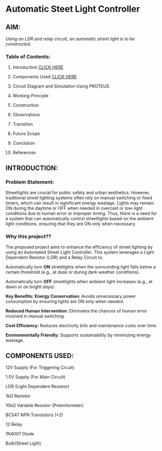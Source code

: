 # Automatic Steet Light Controller
## AIM:
 _Using an LDR and relay circuit, an automatic street light is to be constructed._

### Table of Contents:
1. Introduction [CLICK HERE](#introduction)

2. Components Used [CLICK HERE](#components-used)

3. Circuit Diagram and Simulation Using PROTEUS

4. Working Principle
 
5. Construction

6. Observations

7. Transition

8. Future Scope

9. Conclution

10. References


## INTRODUCTION:
### Problem Statement:
Streetlights are crucial for public safety and urban aesthetics. However, traditional street lighting systems
 often rely on manual switching or fixed timers, which can result in significant energy wastage. 
 Lights may remain ON during the daytime or OFF when needed in overcast or low-light conditions due to human
 error or improper timing.
Thus, there is a need for a system that can automatically control streetlights based on the ambient
 light conditions, ensuring that they are ON only when necessary.
 
### Why this project??
The proposed project aims to enhance the efficiency of street
 lighting by using an Automated Street Light Controller. This system leverages a Light Dependent Resistor
 (LDR) and a Relay Circuit to:
 
Automatically turn __ON__ streetlights when the surrounding light falls below a certain threshold
 (e.g., at dusk or during dark weather conditions).

Automatically turn __OFF__ streetlights when ambient light increases (e.g., at dawn or on bright days).

__Key Benefits:__
__Energy Conservation:__ Avoids unnecessary power consumption by ensuring lights are ON only when needed.

__Reduced Human Intervention:__ Eliminates the chances of human error involved in manual switching.

__Cost Efficiency:__ Reduces electricity bills and maintenance costs over time.

__Environmentally Friendly:__ Supports sustainability by minimizing energy wastage.




## COMPONENTS USED:
12V Supply (For Triggering Crcuit)

1.5V Supply (For Main Circuit)

LDR (Light Dependent Resistor)

1kΩ Resistor

10kΩ Variable Resistor (Potentiometer)

BC547 NPN Transistors (×2)

12 Relay

1N4007 Diode

Bulb(Street Light)





